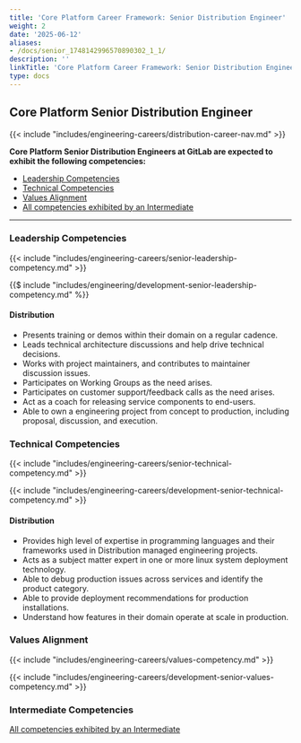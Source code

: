 ```yaml
---
title: 'Core Platform Career Framework: Senior Distribution Engineer'
weight: 2
date: '2025-06-12'
aliases:
- /docs/senior_1748142996570890302_1_1/
description: ''
linkTitle: 'Core Platform Career Framework: Senior Distribution Engineer'
type: docs
---
```


## Core Platform Senior Distribution Engineer

{{< include "includes/engineering-careers/distribution-career-nav.md" >}}

**Core Platform Senior Distribution Engineers at GitLab are expected to exhibit the following competencies:**

- [Leadership Competencies](#leadership-competencies)
- [Technical Competencies](#technical-competencies)
- [Values Alignment](#values-alignment)
- [All competencies exhibited by an Intermediate](/handbook/engineering/careers/matrix/infrastructure/core-platform/distribution/intermediate/)

---

### Leadership Competencies

{{< include "includes/engineering-careers/senior-leadership-competency.md" >}}

{{$ include "includes/engineering/development-senior-leadership-competency.md" %}}

#### Distribution

- Presents training or demos within their domain on a regular cadence.
- Leads technical architecture discussions and help drive technical decisions.
- Works with project maintainers, and contributes to maintainer discussion issues.
- Participates on Working Groups as the need arises.
- Participates on customer support/feedback calls as the need arises.
- Act as a coach for releasing service components to end-users.
- Able to own a engineering project from concept to production, including proposal, discussion, and execution.

### Technical Competencies

{{< include "includes/engineering-careers/senior-technical-competency.md" >}}

{{< include "includes/engineering-careers/development-senior-technical-competency.md" >}}

#### Distribution

- Provides high level of expertise in programming languages and their frameworks used in Distribution managed engineering projects.
- Acts as a subject matter expert in one or more linux system deployment technology.
- Able to debug production issues across services and identify the product category.
- Able to provide deployment recommendations for production installations.
- Understand how features in their domain operate at scale in production.

### Values Alignment

{{< include "includes/engineering-careers/values-competency.md" >}}

{{< include "includes/engineering-careers/development-senior-values-competency.md" >}}

### Intermediate Competencies

[All competencies exhibited by an Intermediate](/handbook/engineering/careers/matrix/infrastructure/core-platform/distribution/intermediate)
